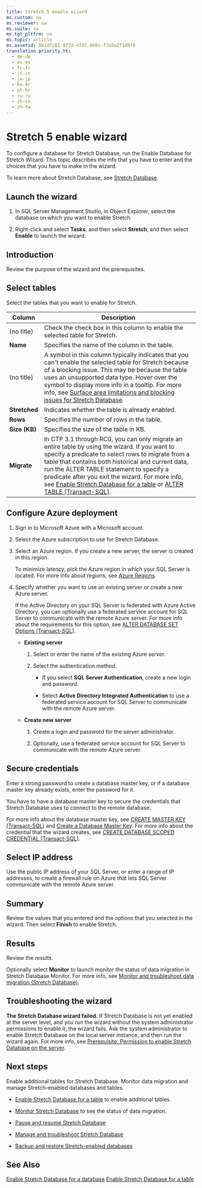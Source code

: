 ```yaml
---
title: Stretch 5 enable wizard
ms.custom: na
ms.reviewer: na
ms.suite: na
ms.tgt_pltfrm: na
ms.topic: article
ms.assetid: 5b1dfc81-0f74-4397-860c-f7e8a2f1d0f0
translation.priority.ht: 
  - de-de
  - es-es
  - fr-fr
  - it-it
  - ja-jp
  - ko-kr
  - pt-br
  - ru-ru
  - zh-cn
  - zh-tw
---
```

# Stretch 5 enable wizard
  To configure a database for Stretch Database, run the Enable Database for Stretch Wizard.  This topic describes the info that you have to enter and the choices that you have to make in the wizard.

 To learn more about Stretch Database, see [Stretch Database](assetId:///ce6db775-21a5-40bc-95a1-f560376d4ee2).

## Launch the wizard

1.  In SQL Server Management Studio, in Object Explorer, select the database on which you want to enable Stretch.

2.  Right\-click and select **Tasks**, and then select **Stretch**, and then select **Enable** to launch the wizard.

##  <a name="Intro"></a> Introduction
 Review the purpose of the wizard and the prerequisites.

##  <a name="Tables"></a> Select tables
 Select the tables that you want to enable for Stretch.

|Column|Description|
|------------|-----------------|
|\(no title\)|Check the check box in this column to enable the selected table for Stretch.|
|**Name**|Specifies the name of the column in the table.|
|\(no title\)|A symbol in this column typically indicates that you can't enable the selected table for Stretch because of a blocking issue. This may be because the table uses an unsupported data type. Hover over the symbol to display more info in a tooltip. For more info, see [Surface area limitations and blocking issues for Stretch Database](assetId:///2b1fbec1-7859-44fc-8417-724fc57a59c0).|
|**Stretched**|Indicates whether the table is already enabled.|
|**Rows**|Specifies the number of rows in the table.|
|**Size \(KB\)**|Specifies the size of the table in KB.|
|**Migrate**|In CTP 3.1 through RC0, you can only migrate an entire table by using the wizard. If you want to specify  a predicate to select rows to migrate from a table that contains both historical and current data, run the ALTER TABLE statement to specify a predicate after you exit the wizard. For more info, see [Enable Stretch Database for a table](assetId:///de4ac0c5-46ef-4593-a11e-9dd9bcd3ccdc) or [ALTER TABLE \(Transact\-SQL\)](assetId:///f1745145-182d-4301-a334-18f799d361d1).|

##  <a name="Configure"></a> Configure Azure deployment

1.  Sign in to Microsoft Azure with a Microsoft account.

2.  Select the Azure subscription to use for Stretch Database.

3.  Select an Azure region. If you create a new server, the server is created in this region.

     To minimize latency, pick the Azure region in which your SQL Server is located. For more info about regions, see [Azure Regions](https://azure.microsoft.com/regions/).

4.  Specify whether you want to use an existing server or create a new Azure server.

     If the Active Directory on your SQL Server is federated with Azure Active Directory, you can optionally use a federated service account for SQL Server to communicate with the remote Azure server. For more info about the requirements for this option, see [ALTER DATABASE SET Options \(Transact\-SQL\)](assetId:///f76fbd84-df59-4404-806b-8ecb4497c9cc).

    -   **Existing server**

        1.  Select or enter the name of the existing Azure server.

        2.  Select the authentication method.

            -   If you select **SQL Server Authentication**, create a new login and password.

            -   Select **Active Directory Integrated Authentication** to use a federated service account for SQL Server to communicate with the remote Azure server.

    -   **Create new server**

        1.  Create a login and password for the server administrator.

        2.  Optionally, use a federated service account for SQL Server to communicate with the remote Azure server.

##  <a name="Credentials"></a> Secure credentials
 Enter a strong password to create a database master key, or if a database master key already exists, enter the password for it.

 You have to have a database master key to secure the credentials that Stretch Database uses to connect to the remote database.

 For more info about the database master key, see [CREATE MASTER KEY \(Transact\-SQL\)](assetId:///1710a305-1a4f-48ec-836c-11ffd0356d76) and [Create a Database Master Key](assetId:///8cb24263-e97d-4e4d-9429-6cf494a4d5eb). For more info about the credential that the wizard creates,  see [CREATE DATABASE SCOPED CREDENTIAL \(Transact\-SQL\)](assetId:///fe830577-11ca-44e5-953b-2d589d54d045).

##  <a name="Network"></a> Select IP address
 Use the public IP address of your SQL Server, or enter a range of IP addresses, to create a firewall rule on Azure that lets SQL Server communicate with the remote Azure server.

##  <a name="Summary"></a> Summary
 Review the values that you entered and the options that you selected in the wizard. Then select **Finish** to enable Stretch.

##  <a name="Results"></a> Results
 Review the results.

 Optionally select **Monitor** to launch monitor the status of data migration in Stretch Database Monitor. For more info, see [Monitor and troubleshoot data migration \(Stretch Database\)](assetId:///06950858-8c02-4ec6-9c59-42b787316a2d).

##  <a name="KnownIssues"></a> Troubleshooting the wizard
 **The Stretch Database wizard failed.**
 If Stretch Database is not yet enabled at the server level, and you run the wizard without the system administrator permissions to enable it, the wizard fails. Ask the  system administrator to enable Stretch Database on the local server instance, and then run the wizard again. For more info, see [Prerequisite: Permission to enable Stretch Database on the server](assetId:///37854256-8c99-4566-a552-432e3ea7c6da#EnableTSQLServer).

## Next steps
 Enable additional tables for Stretch Database. Monitor data migration and manage Stretch\-enabled databases and tables.

-   [Enable Stretch Database for a table](assetId:///de4ac0c5-46ef-4593-a11e-9dd9bcd3ccdc) to enable additional tables.

-   [Monitor Stretch Database](assetId:///06950858-8c02-4ec6-9c59-42b787316a2d) to see the status of data migration.

-   [Pause and resume Stretch Database](assetId:///65d6a990-b295-41b2-97f9-7b6bf3000e4d)

-   [Manage and troubleshoot Stretch Database](assetId:///6334db3e-9297-44df-8d53-211187a95520)

-   [Backup and restore Stretch\-enabled databases](assetId:///18f0dff0-d8ce-4bee-a935-76ed6dfb3208)

## See Also
 [Enable Stretch Database for a database](assetId:///37854256-8c99-4566-a552-432e3ea7c6da) 
 [Enable Stretch Database for a table](assetId:///de4ac0c5-46ef-4593-a11e-9dd9bcd3ccdc)

  